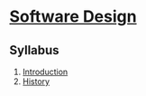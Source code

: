 # [Software Design](https://fenix.ciencias.ulisboa.pt/degrees/engenharia-informatica-564500436615277/disciplina-curricular/846155801952536)

## Syllabus
1. [Introduction](./1-introduction.md)
2. [History](./2-history.md)